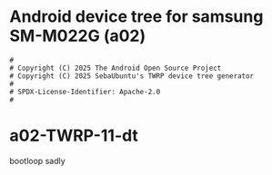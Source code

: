 # Android device tree for samsung SM-M022G (a02)

```
#
# Copyright (C) 2025 The Android Open Source Project
# Copyright (C) 2025 SebaUbuntu's TWRP device tree generator
#
# SPDX-License-Identifier: Apache-2.0
#
```
# a02-TWRP-11-dt
bootloop sadly
